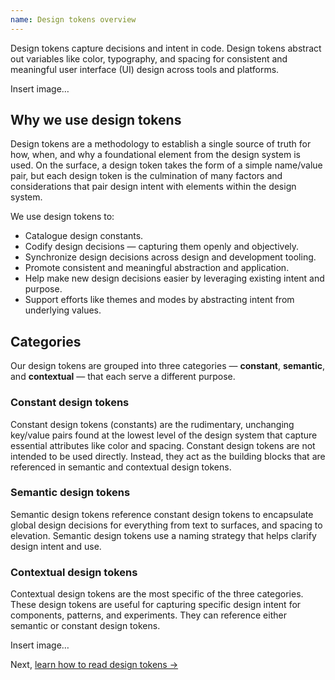 ```yaml
---
name: Design tokens overview
---
```


Design tokens capture decisions and intent in code. Design tokens abstract out variables like color, typography, and spacing for consistent and meaningful user interface (UI) design across tools and platforms.

<todo>Insert image…</todo>

## Why we use design tokens

Design tokens are a methodology to establish a single source of truth for how, when, and why a foundational element from the design system is used. On the surface, a design token takes the form of a simple name/value pair, but each design token is the culmination of many factors and considerations that pair design intent with elements within the design system.

<figure-img alt="Example design token name and value pair" label="" src="/img/design-tokens-name-value.svg"></figure-img>

We use design tokens to:

- Catalogue design constants.
- Codify design decisions — capturing them openly and objectively.
- Synchronize design decisions across design and development tooling.
- Promote consistent and meaningful abstraction and application.
- Help make new design decisions easier by leveraging existing intent and purpose.
- Support efforts like themes and modes by abstracting intent from underlying values.

## Categories

Our design tokens are grouped into three categories — **constant**, **semantic**, and **contextual** — that each serve a different purpose.

### Constant design tokens

Constant design tokens (constants) are the rudimentary, unchanging key/value pairs found at the lowest level of the design system that capture essential attributes like color and spacing. Constant design tokens are not intended to be used directly. Instead, they act as the building blocks that are referenced in semantic and contextual design tokens.

<figure-img alt="Example constant design token" label="" src="/img/design-tokens-constant.svg"></figure-img>

### Semantic design tokens

Semantic design tokens reference constant design tokens to encapsulate global design decisions for everything from text to surfaces, and spacing to elevation. Semantic design tokens use a naming strategy that helps clarify design intent and use.

<figure-img alt="Example semantic design token" label="" src="/img/design-tokens-semantic.svg"></figure-img>

### Contextual design tokens

Contextual design tokens are the most specific of the three categories. These design tokens are useful for capturing specific design intent for components, patterns, and experiments. They can reference either semantic or constant design tokens.

<todo>Insert image…</todo>

Next, [learn how to read design tokens →](/product-foundations/design-tokens-reading)

